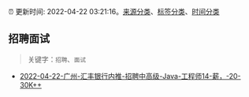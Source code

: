 :alarm_clock: 更新时间: 2022-04-22 03:21:16。[来源分类](../README.md)、[标签分类](../TAGS.md)、[时间分类](../TIMELINE.md)

## 招聘面试


> 关键字：`招聘`、`面试`



- [2022-04-22-广州-汇丰银行内推-招聘中高级-Java-工程师14-薪，-20-30K++](https://www.v2ex.com/t/848528) 